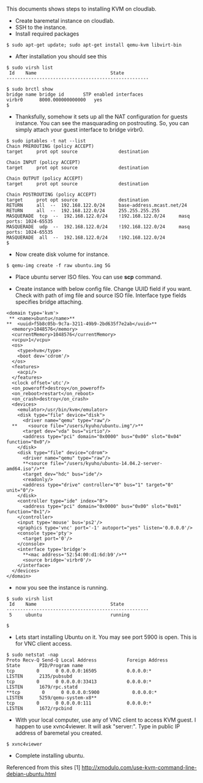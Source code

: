 This documents shows steps to installing KVM on cloudlab.

* Create baremetal instance on cloudlab. 
* SSH to the instance.
* Install required packages
```
$ sudo apt-get update; sudo apt-get install qemu-kvm libvirt-bin
```

* After installation you should see this 
```
$ sudo virsh list
 Id    Name                           State
----------------------------------------------------

$ sudo brctl show
bridge name	bridge id		STP enabled	interfaces
virbr0		8000.000000000000	yes		
$
```
* Thanksfully, somehow it sets up all the NAT configuration for guests instance. You can see the masquarading on postrouting. So, you can simply attach your guest interface to bridge virbr0. 
```
$ sudo iptables -t nat --list
Chain PREROUTING (policy ACCEPT)
target     prot opt source               destination         

Chain INPUT (policy ACCEPT)
target     prot opt source               destination         

Chain OUTPUT (policy ACCEPT)
target     prot opt source               destination         

Chain POSTROUTING (policy ACCEPT)
target     prot opt source               destination         
RETURN     all  --  192.168.122.0/24     base-address.mcast.net/24 
RETURN     all  --  192.168.122.0/24     255.255.255.255     
MASQUERADE  tcp  --  192.168.122.0/24    !192.168.122.0/24     masq ports: 1024-65535
MASQUERADE  udp  --  192.168.122.0/24    !192.168.122.0/24     masq ports: 1024-65535
MASQUERADE  all  --  192.168.122.0/24    !192.168.122.0/24    
$ 
```
* Now create disk volume for instance. 
```
$ qemu-img create -f raw ubuntu.img 5G
```
* Place ubuntu server ISO files. You can use **scp** command. 

* Create instance with below config file. 
Change UUID field if you want. Check with path of img file and source ISO file. Interface type fields specifies bridge attaching. 

```
<domain type='kvm'>
 ** <name>ubuntu</name>**
**  <uuid>f5b8c05b-9c7a-3211-49b9-2bd635f7e2ab</uuid>**
  <memory>1048576</memory>
  <currentMemory>1048576</currentMemory>
  <vcpu>1</vcpu>
  <os>
    <type>hvm</type>
    <boot dev='cdrom'/>
  </os>
  <features>
    <acpi/>
  </features>
  <clock offset='utc'/>
  <on_poweroff>destroy</on_poweroff>
  <on_reboot>restart</on_reboot>
  <on_crash>destroy</on_crash>
  <devices>
    <emulator>/usr/bin/kvm</emulator>
    <disk type="file" device="disk">
      <driver name="qemu" type="raw"/>
  **    <source file="/users/kyuho/ubuntu.img"/>**
      <target dev="vda" bus="virtio"/>
      <address type="pci" domain="0x0000" bus="0x00" slot="0x04" function="0x0"/>
    </disk>
    <disk type="file" device="cdrom">
      <driver name="qemu" type="raw"/>
      **<source file="/users/kyuho/ubuntu-14.04.2-server-amd64.iso"/>**
      <target dev="hdc" bus="ide"/>
      <readonly/>
      <address type="drive" controller="0" bus="1" target="0" unit="0"/>
    </disk>
    <controller type="ide" index="0">
      <address type="pci" domain="0x0000" bus="0x00" slot="0x01" function="0x1"/>
    </controller>
    <input type='mouse' bus='ps2'/>
    <graphics type='vnc' port='-1' autoport="yes" listen='0.0.0.0'/>
    <console type='pty'>
      <target port='0'/>
    </console>
    <interface type='bridge'>
      **<mac address='52:54:00:d1:6d:b9'/>**
      <source bridge='virbr0'/>
    </interface>
  </devices>
</domain>

```

* now you see the instance is running.
```
$ sudo virsh list
 Id    Name                           State
----------------------------------------------------
 5     ubuntu                         running

$ 
```

* Lets start installing Ubuntu on it. You may see port 5900 is open. This is for VNC client access. 
```
$ sudo netstat -nap
Proto Recv-Q Send-Q Local Address           Foreign Address         State       PID/Program name
tcp        0      0 0.0.0.0:16505           0.0.0.0:*               LISTEN      2135/pubsubd    
tcp        0      0 0.0.0.0:33413           0.0.0.0:*               LISTEN      1679/rpc.statd  
**tcp        0      0 0.0.0.0:5900            0.0.0.0:*               LISTEN      5259/qemu-system-x8**
tcp        0      0 0.0.0.0:111             0.0.0.0:*               LISTEN      1672/rpcbind
```

* With your local computer, use any of VNC client to access KVM guest. I happen to use xvnc4viewer. It will ask "server:". Type in public IP address of baremetal you created. 
```
$ xvnc4viewer
```

* Complete installing ubuntu.


Referenced from this sites
[1] http://xmodulo.com/use-kvm-command-line-debian-ubuntu.html
